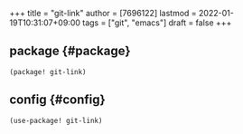 +++
title = "git-link"
author = [7696122]
lastmod = 2022-01-19T10:31:07+09:00
tags = ["git", "emacs"]
draft = false
+++

## package {#package}

```elisp
(package! git-link)
```


## config {#config}

```elisp
(use-package! git-link)
```
